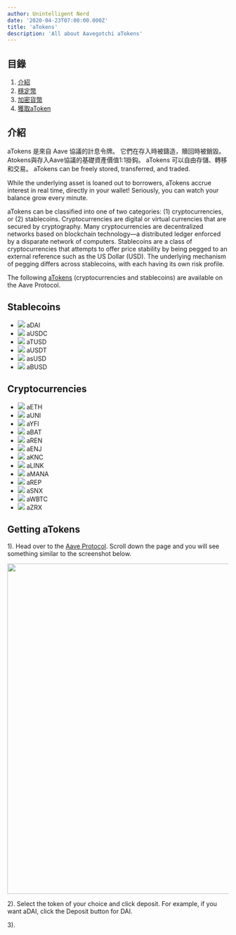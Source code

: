 ```yaml
---
author: Unintelligent Nerd
date: '2020-04-23T07:00:00.000Z'
title: 'aTokens'
description: 'All about Aavegotchi aTokens'
---
```


## 目錄
1. <a href=#introduction>介紹</a>
2. <a href=#stablecoins>穩定幣</a>
3. <a href=#cryptocurrencies>加密貨幣</a>
4. <a href=#gettingatokens>獲取aToken</a>

## 介紹

aTokens 是來自 Aave 協議的計息令牌。 它們在存入時被鑄造，贖回時被銷毀。 Atokens與存入Aave協議的基礎資產價值1:1掛鈎。 aTokens 可以自由存儲、轉移和交易。 aTokens can be freely stored, transferred, and traded.

While the underlying asset is loaned out to borrowers, aTokens accrue interest in real time, directly in your wallet! Seriously, you can watch your balance grow every minute.

aTokens can be classified into one of two categories: (1) cryptocurrencies, or (2) stablecoins. Cryptocurrencies are digital or virtual currencies that are secured by cryptography. Many cryptocurrencies are decentralized networks based on blockchain technology—a distributed ledger enforced by a disparate network of computers. Stablecoins are a class of cryptocurrencies that attempts to offer price stability by being pegged to an external reference such as the US Dollar (USD). The underlying mechanism of pegging differs across stablecoins, with each having its own risk profile.

The following [aTokens](https://docs.aave.com/developers/deployed-contracts/deployed-contract-instances) (cryptocurrencies and stablecoins) are available on the Aave Protocol.

## Stablecoins

* <img class="atoken" src="/atokens/aDAI.svg" /> aDAI
* <img class="atoken" src="/atokens/aUSDC.svg" /> aUSDC
* <img class="atoken" src="/atokens/aTUSD.svg" /> aTUSD
* <img class="atoken" src="/atokens/aUSDT.svg" /> aUSDT
* <img class="atoken" src="/atokens/asUSD.svg" /> asUSD
* <img class="atoken" src="/atokens/aBUSD.svg" /> aBUSD

## Cryptocurrencies

* <img class="atoken" src="/atokens/aETH.svg" /> aETH
* <img class="atoken" src="/atokens/aUNI.svg" /> aUNI
* <img class="atoken" src="/atokens/aYFI.svg" /> aYFI
* <img class="atoken" src="/atokens/aBAT.svg" /> aBAT
* <img class="atoken" src="/atokens/aREN.svg" /> aREN
* <img class="atoken" src="/atokens/aENJ.svg" /> aENJ
* <img class="atoken" src="/atokens/aKNC.svg" /> aKNC
* <img class="atoken" src="/atokens/aLINK.svg" /> aLINK
* <img class="atoken" src="/atokens/aMANA.svg" /> aMANA
* <img class="atoken" src="/atokens/aREP.svg" /> aREP
* <img class="atoken" src="/atokens/aSNX.svg" /> aSNX
* <img class="atoken" src="/atokens/aWBTC.svg" /> aWBTC
* <img class="atoken" src="/atokens/aZRX.svg" /> aZRX

## Getting aTokens

1). Head over to the [Aave Protocol](https://aave.com/). Scroll down the page and you will see something similar to the screenshot below.

<img src = "/atokens/aave-dashboard.png" width = "750" />


2). Select the token of your choice and click deposit. For example, if you want aDAI, click the Deposit button for DAI.

3). 